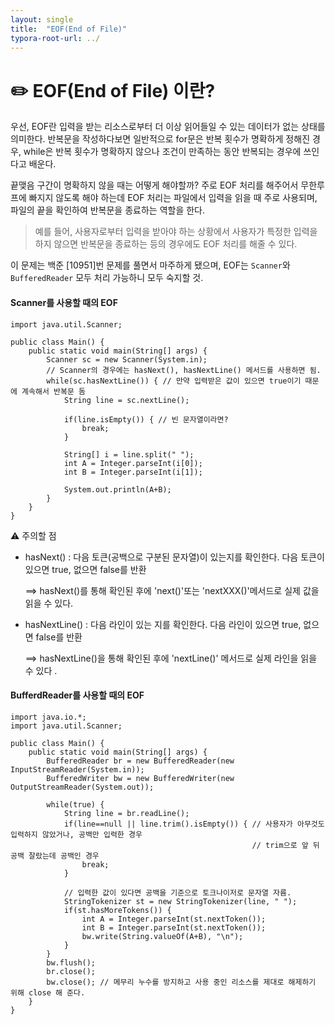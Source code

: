 ```yaml
---
layout: single
title:  "EOF(End of File)"
typora-root-url: ../
---
```






# ✏️ EOF(End of File) 이란?

우선, EOF란 입력을 받는 리소스로부터 더 이상 읽어들일 수 있는 데이터가 없는 상태를 의미한다.
반복문을 작성하다보면 일반적으로 for문은 반복 횟수가 명확하게 정해진 경우, while은 반복 횟수가 명확하지 않으나 조건이 만족하는 동안 반복되는 경우에 쓰인다고 배운다. 

끝맺음 구간이 명확하지 않을 때는 어떻게 해야할까? 
주로 EOF 처리를 해주어서 무한루프에 빠지지 않도록 해야 하는데 EOF 처리는 파일에서 입력을 읽을 때 주로 사용되며, 파일의 끝을 확인하여 반복문을 종료하는 역할을 한다. 

> 예를 들어, 사용자로부터 입력을 받아야 하는 상황에서 사용자가 특정한 입력을 하지 않으면 반복문을 종료하는 등의 경우에도 EOF 처리를 해줄 수 있다. 



이 문제는 백준 [10951]번 문제를 풀면서 마주하게 됐으며, EOF는 `Scanner`와 `BufferedReader` 모두 처리 가능하니 모두 숙지할 것.



#### Scanner를 사용할 때의 EOF 

```
import java.util.Scanner;

public class Main() {
	public static void main(String[] args) {
		Scanner sc = new Scanner(System.in);
		// Scanner의 경우에는 hasNext(), hasNextLine() 메서드를 사용하면 됨.
		while(sc.hasNextLine()) { // 만약 입력받은 값이 있으면 true이기 때문에 계속해서 반복문 돔
			String line = sc.nextLine(); 
			
			if(line.isEmpty()) { // 빈 문자열이라면?
				break;
			}
			
			String[] i = line.split(" ");
			int A = Integer.parseInt(i[0]);
			int B = Integer.parseInt(i[1]);
			
			System.out.println(A+B);
		}
	}
}
```

⚠️ 주의할 점 

- hasNext() : 다음 토큰(공백으로 구분된 문자열)이 있는지를 확인한다. 다음 토큰이 있으면 true, 없으면 false를 반환 

  ==> hasNext()를 통해 확인된 후에 'next()'또는 'nextXXX()'메서드로 실제 값을 읽을 수 있다.

- hasNextLine() : 다음 라인이 있는 지를 확인한다. 다음 라인이 있으면 true, 없으면 false를 반환

  ==> hasNextLine()을 통해 확인된 후에 'nextLine()' 메서드로 실제 라인을 읽을 수 있다 .





#### BufferdReader를 사용할 때의 EOF

```
import java.io.*;
import java.util.Scanner;

public class Main() {
	public static void main(String[] args) {
		BufferedReader br = new BufferedReader(new InputStreamReader(System.in));
		BufferedWriter bw = new BufferedWriter(new OutputStreamReader(System.out));
		
		while(true) {
			String line = br.readLine();
			if(line==null || line.trim().isEmpty()) { // 사용자가 아무것도 입력하지 않았거나, 공백만 입력한 경우
													  // trim으로 앞 뒤 공백 잘랐는데 공백인 경우
				break;
			}
			
			// 입력한 값이 있다면 공백을 기준으로 토크나이저로 문자열 자름.
			StringTokenizer st = new StringTokenizer(line, " ");
			if(st.hasMoreTokens()) {
				int A = Integer.parseInt(st.nextToken());
				int B = Integer.parseInt(st.nextToken());
				bw.write(String.valueOf(A+B), "\n");
			}
		}
		bw.flush();
		br.close();
		bw.close(); // 메무리 누수를 방지하고 사용 중인 리소스를 제대로 해제하기 위해 close 해 준다. 
	}
}
```

